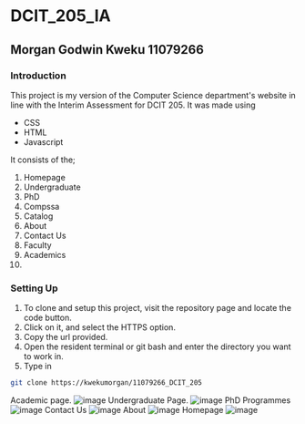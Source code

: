 # DCIT_205_IA
## Morgan Godwin Kweku 11079266

### Introduction
This project is my version of the Computer Science department's website in line with the Interim Assessment for DCIT 205. It was made using 
* CSS
* HTML
* Javascript

It consists of the;
1. Homepage
2. Undergraduate
3. PhD
4. Compssa
5. Catalog
6. About
7. Contact Us
8. Faculty
9. Academics
10. 

### Setting Up
1. To clone and setup this project, visit the repository page and locate the code button.
2. Click on it, and select the HTTPS option.
3. Copy the url provided.
4. Open the resident terminal or git bash and enter the directory you want to work in.<br>
5. Type in 
``` bash
git clone https://kwekumorgan/11079266_DCIT_205
```









Academic page.
![image](Academics.jpeg)
Undergraduate Page.
![image](UndergraduatePage.jpeg)
PhD Programmes
![image](Phd.jpeg)
Contact Us
![image](Contacts%20Us.jpeg)
About
![image](About.jpeg)
Homepage
![image](homepage.jpeg)
